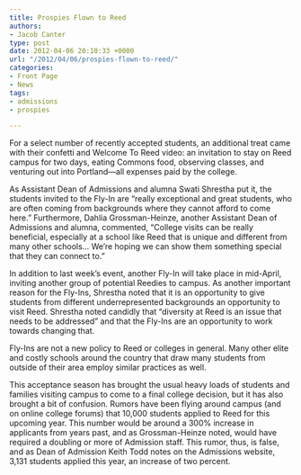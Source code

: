 ```yaml
---
title: Prospies Flown to Reed
authors:
- Jacob Canter
type: post
date: 2012-04-06 20:10:33 +0000
url: "/2012/04/06/prospies-flown-to-reed/"
categories:
- Front Page
- News
tags:
- admissions
- prospies

---
```

For a select number of recently accepted students, an additional treat came with their confetti and Welcome To Reed video: an invitation to stay on Reed campus for two days, eating Commons food, observing classes, and venturing out into Portland—all expenses paid by the college.

As Assistant Dean of Admissions and alumna Swati Shrestha put it, the students invited to the Fly-In are “really exceptional and great students, who are often coming from backgrounds where they cannot afford to come here.” Furthermore, Dahlia Grossman-Heinze, another Assistant Dean of Admissions and alumna, commented, “College visits can be really beneficial, especially at a school like Reed that is unique and different from many other schools… We’re hoping we can show them something special that they can connect to.”

In addition to last week’s event, another Fly-In will take place in mid-April, inviting another group of potential Reedies to campus. As another important reason for the Fly-Ins, Shrestha noted that it is an opportunity to give students from different underrepresented backgrounds an opportunity to visit Reed. Shrestha noted candidly that “diversity at Reed is an issue that needs to be addressed” and that the Fly-Ins are an opportunity to work towards changing that.

Fly-Ins are not a new policy to Reed or colleges in general. Many other elite and costly schools around the country that draw many students from outside of their area employ similar practices as well.

This acceptance season has brought the usual heavy loads of students and families visiting campus to come to a final college decision, but it has also brought a bit of confusion. Rumors have been flying around campus (and on online college forums) that 10,000 students applied to Reed for this upcoming year. This number would be around a 300% increase in applicants from years past, and as Grossman-Heinze noted, would have required a doubling or more of Admission staff. This rumor, thus, is false, and as Dean of Admission Keith Todd notes on the Admissions website, 3,131 students applied this year, an increase of two percent.